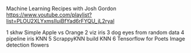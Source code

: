 Machine Learning Recipes with Josh Gordon
https://www.youtube.com/playlist?list=PLOU2XLYxmsIIuiBfYad6rFYQU_jL2ryal

1   skhw                    Simple Apple vs Orange
2   viz                     iris
3   dog eyes                from random data
4   pipeline                iris KNN
5   ScrappyKNN              build KNN
6   Tensorflow for Poets    Image detection flowers